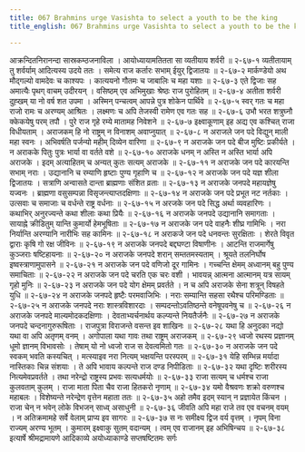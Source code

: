 ```yaml
---
title: 067 Brahmins urge Vasishta to select a youth to be the king
title_english: 067 Brahmins urge Vasishta to select a youth to be the king

---
```

<div class="audioEmbed"  caption="श्रीराम-हरिसीताराममूर्ति-घनपाठिभ्यां वचनम्" src="https://archive.org/download/Ramayana-recitation-Sriram-harisItArAmamUrti-Ghanapaati-v2/Kanda_2/Kanda_2_AYK-067-Arajaka_Desha_Varnanam.mp3"></div>
आक्रन्दितनिरानन्दा सास्रकम्ठजनाविला ।  
आयोध्यायामतितता सा व्यतीयाय शर्वरी ॥ २-६७-१  
व्यतीतायाम् तु शर्वर्याम् आदित्यस्य उदये ततः ।  
समेत्य राज कर्तारः सभाम् ईयुर् द्विजातयः ॥ २-६७-२  
मार्कण्डेयो अथ मौद्गल्यो वामदेवः च काश्यपः ।  
कात्ययनो गौतमः च जाबालिः च महा यशाः ॥ २-६७-३  
एते द्विजाः सह अमात्यैः पृथग् वाचम् उदीरयन् ।  
वसिष्ठम् एव अभिमुखाः श्रेष्ठः राज पुरोहितम् ॥ २-६७-४  
अतीता शर्वरी दुह्खम् या नो वर्ष शत उपमा ।  
अस्मिन् पन्चत्वम् आपन्ने पुत्र शोकेन पार्थिवे ॥ २-६७-५  
स्वर् गतः च महा राजो रामः च अरण्यम् आश्रितः ।  
लक्ष्मणः च अपि तेजस्वी रामेण एव गतः सह ॥ २-६७-६  
उभौ भरत शत्रुघ्नौ क्केकयेषु परम् तपौ ।  
पुरे राज गृहे रम्ये मातामह निवेशने ॥ २-६७-७  
इक्ष्वाकूणाम् इह अद्य एव कश्चित् राजा विधीयताम् ।  
अराजकम् हि नो राष्ट्रम् न विनाशम् अवाप्नुयात् ॥ २-६७-८  
न अराजले जन पदे विद्युन् माली महा स्वनः ।  
अभिवर्षति पर्जन्यो महीम् दिव्येन वारिणा ॥ २-६७-९  
न अराजके जन पदे बीज मुष्टिः प्रकीर्यते ।  
न अराकके पितुः पुत्रः भार्या वा वर्तते वशे ॥ २-६७-१०  
अराजके धनम् न अस्ति न अस्ति भार्या अपि अराजके ।  
इदम् अत्याहितम् च अन्यत् कुतः सत्यम् अराजके ॥ २-६७-११  
न अराजके जन पदे कारयन्ति सभाम् नराः ।  
उद्यानानि च रम्याणि हृष्टाः पुण्य गृहाणि च ॥ २-६७-१२  
न अराजके जन पदे यज्ञ शीला द्विजातयः ।  
सत्राणि अन्वासते दान्ता ब्राह्मणाः संशित व्रताः ॥ २-६७-१३  
न अराजके जनपदे महायज्ञेषु यज्वनः ।  
ब्राह्मणा वसुसम्पन्ना विसृजन्त्याप्तदक्षिणाः ॥ २-६७-१४  
न अराजके जन पदे प्रभूत नट नर्तकाः ।  
उत्सवाः च समाजाः च वर्धन्ते राष्ट्र वर्धनाः ॥ २-६७-१५  
न अरजके जन पदे सिद्ध अर्था व्यवहारिणः ।  
कथाभिर् अनुरज्यन्ते कथा शीलाः कथा प्रियैः ॥ २-६७-१६  
न अराजके जनपदे उद्यानानि समागताः ।  
सायाह्ने क्रीडितुम् यान्ति कुमार्यो हेमभूषिताः ॥ २-६७-१७  
न अराजके जन पदे वाहनैः शीघ्र गामिभिः ।  
नरा निर्यान्ति अरण्यानि नारीभिः सह कामिनः ॥ २-६७-१८  
न अराकजे जन पदे धनवन्तः सुरक्षिताः ।  
शेरते विवृत द्वाराः कृषि गो रक्ष जीविनः ॥ २-६७-१९  
न अराजके जनपदे बद्दघण्टा विषाणीनः ।  
आटन्ति राजमार्गेषु कुञ्जराः षष्टिहायनाः ॥ २-६७-२०  
न अराजके जनपदे शरान् सम्ततमस्यताम् ।  
श्रूयते तलनिर्घोष इष्वस्त्राणामुपासने ॥ २-६७-२१  
न अराजके जन पदे वणिजो दूर गामिनः ।  
गच्चन्ति क्षेमम् अध्वानम् बहु पुण्य समाचिताः ॥ २-६७-२२  
न अराजके जन पदे चरति एक चरः वशी ।  
भावयन्न् आत्मना आत्मानम् यत्र सायम् गृहो मुनिः ॥ २-६७-२३  
न अराजके जन पदे योग क्षेमम् प्रवर्तते ।  
न च अपि अराजके सेना शत्रून् विषहते युधि ॥ २-६७-२४  
न अराजके जनपदे हृष्टैः परमवाजिभिः ।  
नराः सम्यान्ति सहसा रथैश्च परिमण्डिताः ॥ २-६७-२५  
न अराजके जनपदे नराः शास्त्रविशारदाः ।  
सम्पदन्तोऽवतिष्ठन्ते वनेषूपवनेषु च ॥ २-६७-२६  
न अराजके जनपदे माल्यमोदकदक्षिणाः ।  
देवताभ्यर्चनार्थय कल्प्यन्ते नियतैर्जनैः ॥ २-६७-२७  
न अराजके जनपदे चन्दनागुरुरूषिताः ।  
राजपुत्रा विराजन्ते वसन्त इव शाखिनः ॥ २-६७-२८  
यथा हि अनुदका नद्यो यथा वा अपि अतृणम् वनम् ।  
अगोपाला यथा गावः तथा राष्ट्रम् अराजकम् ॥ २-६७-२९  
ध्वजो रथस्य प्रज्ञानम् धूमो ज्ञानम् विभावसोः ।  
तेषाम् यो नो ध्वजो राज स देवत्वमितो गतः ॥ २-६७-३०  
न अराजके जन पदे स्वकम् भवति कस्यचित् ।  
मत्स्याइव नरा नित्यम् भक्षयन्ति परस्परम् ॥ २-६७-३१  
येहि सम्भिन्न मर्यादा नास्तिकाः चिन्न संशयाः ।  
ते अपि भावाय कल्पन्ते राज दण्ड निपीडिताः ॥ २-६७-३२  
यथा दृष्टिः शरीरस्य नित्यमेवप्रवर्तते ।  
तथा नरेन्द्रो राष्ट्रस्य प्रभवः सत्यधर्मयोः ॥ २-६७-३३  
राजा सत्यम् च धर्मश्च राजा कुलवताम् कुलम् ।  
राजा माता पिता चैव राजा हितकरो नृणाम् ॥ २-६७-३४  
यमो वैश्रवणः शक्रो वरुणश्च महाबलः ।  
विशेष्यन्ते नरेन्द्रेण वृत्तेन महाता ततः ॥ २-६७-३५  
अहो तमैव इदम् स्यान् न प्रज्ञायेत किंचन ।  
राजा चेन् न भवेन् लोके विभजन् साध्व् असाधुनी ॥ २-६७-३६  
जीवति अपि महा राजे तव एव वचनम् वयम् ।  
न अतिक्रमामहे सर्वे वेलाम् प्राप्य इव सागरः ॥ २-६७-३७  
स नः समीक्ष्य द्विज वर्य वृत्तम् ।  
नृपम् विना राज्यम् अरण्य भूतम् ।  
कुमारम् इक्ष्वाकु सुतम् वदान्यम् ।  
त्वम् एव राजानम् इह अभिषिन्चय ॥ २-६७-३८  
इत्यार्षे श्रीमद्रामायणे आदिकाव्ये अयोध्याकाण्डे सप्तषष्टितमः सर्गः